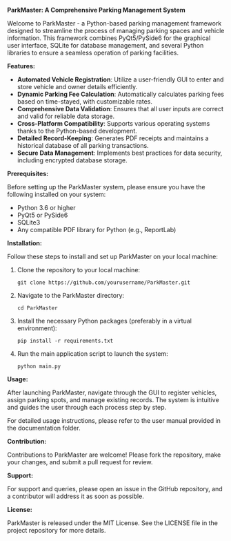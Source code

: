 **ParkMaster: A Comprehensive Parking Management System**

Welcome to ParkMaster - a Python-based parking management framework designed to streamline the process of managing parking spaces and vehicle information. This framework combines PyQt5/PySide6 for the graphical user interface, SQLite for database management, and several Python libraries to ensure a seamless operation of parking facilities.

**Features:**

- **Automated Vehicle Registration**: Utilize a user-friendly GUI to enter and store vehicle and owner details efficiently.
- **Dynamic Parking Fee Calculation**: Automatically calculates parking fees based on time-stayed, with customizable rates.
- **Comprehensive Data Validation**: Ensures that all user inputs are correct and valid for reliable data storage.
- **Cross-Platform Compatibility**: Supports various operating systems thanks to the Python-based development.
- **Detailed Record-Keeping**: Generates PDF receipts and maintains a historical database of all parking transactions.
- **Secure Data Management**: Implements best practices for data security, including encrypted database storage.

**Prerequisites:**

Before setting up the ParkMaster system, please ensure you have the following installed on your system:

- Python 3.6 or higher
- PyQt5 or PySide6
- SQLite3
- Any compatible PDF library for Python (e.g., ReportLab)

**Installation:**

Follow these steps to install and set up ParkMaster on your local machine:

1. Clone the repository to your local machine:
   ```
   git clone https://github.com/yourusername/ParkMaster.git
   ```
2. Navigate to the ParkMaster directory:
   ```
   cd ParkMaster
   ```
3. Install the necessary Python packages (preferably in a virtual environment):
   ```
   pip install -r requirements.txt
   ```
4. Run the main application script to launch the system:
   ```
   python main.py
   ```

**Usage:**

After launching ParkMaster, navigate through the GUI to register vehicles, assign parking spots, and manage existing records. The system is intuitive and guides the user through each process step by step.

For detailed usage instructions, please refer to the user manual provided in the documentation folder.

**Contribution:**

Contributions to ParkMaster are welcome! Please fork the repository, make your changes, and submit a pull request for review.

**Support:**

For support and queries, please open an issue in the GitHub repository, and a contributor will address it as soon as possible.

**License:**

ParkMaster is released under the MIT License. See the LICENSE file in the project repository for more details.
